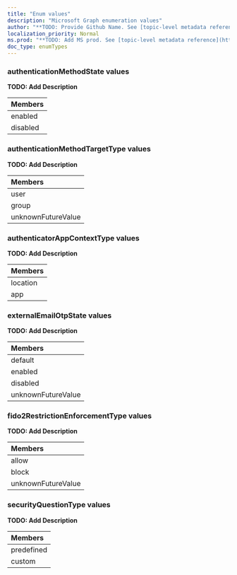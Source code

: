 ```yaml
---
title: "Enum values"
description: "Microsoft Graph enumeration values"
author: "**TODO: Provide Github Name. See [topic-level metadata reference](https://msgo.azurewebsites.net/add/document/guidelines/metadata.html#topic-level-metadata)**"
localization_priority: Normal
ms.prod: "**TODO: Add MS prod. See [topic-level metadata reference](https://msgo.azurewebsites.net/add/document/guidelines/metadata.html#topic-level-metadata)**"
doc_type: enumTypes
---
```


### authenticationMethodState values 

**TODO: Add Description**

|Members|
|:---|
|enabled|
|disabled|

### authenticationMethodTargetType values 

**TODO: Add Description**

|Members|
|:---|
|user|
|group|
|unknownFutureValue|

### authenticatorAppContextType values 

**TODO: Add Description**

|Members|
|:---|
|location|
|app|

### externalEmailOtpState values 

**TODO: Add Description**

|Members|
|:---|
|default|
|enabled|
|disabled|
|unknownFutureValue|

### fido2RestrictionEnforcementType values 

**TODO: Add Description**

|Members|
|:---|
|allow|
|block|
|unknownFutureValue|

### securityQuestionType values 

**TODO: Add Description**

|Members|
|:---|
|predefined|
|custom|

